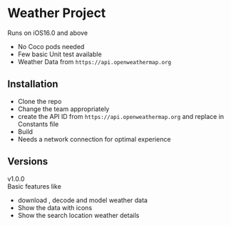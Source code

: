 # Weather Project 

Runs on iOS16.0 and above 
- No Coco pods needed
- Few basic Unit test available  
- Weather Data from `https://api.openweathermap.org`

## Installation 

- Clone the repo
- Change the team appropriately 
- create the API ID from `https://api.openweathermap.org` and replace in Constants file
- Build 
- Needs a network connection for optimal experience 

## Versions
 v1.0.0 
 </br>
 Basic features like 
 - download , decode and model weather data 
 - Show the data with icons 
 - Show the search location weather details
 
 


